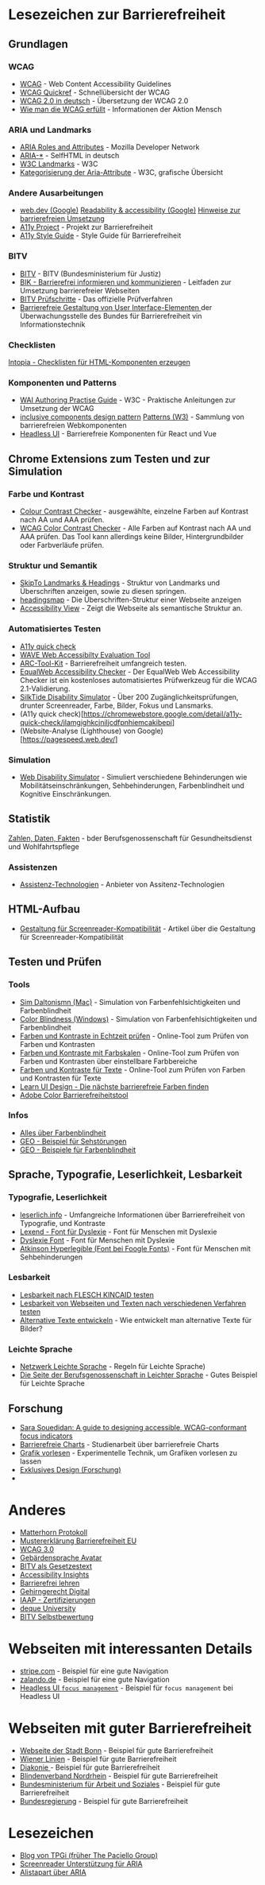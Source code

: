 # Lesezeichen zur Barrierefreiheit

## Grundlagen

### WCAG

-   [WCAG](https://www.w3.org/WAI/standards-guidelines/wcag/) - Web Content Accessibility Guidelines
-   [WCAG Quickref](https://www.w3.org/WAI/WCAG22/quickref/) - Schnellübersicht der WCAG
-   [WCAG 2.0 in deutsch](https://www.einfach-fuer-alle.de/wcag2.0/uebersetzungen/WCAG20-de/) - Übersetzung der WCAG 2.0
-   [Wie man die WCAG erfüllt](https://www.einfach-fuer-alle.de/wcag2.0/uebersetzungen/How-to-Meet-WCAG-2.0/#qr-text-equiv-all) - Informationen der Aktion Mensch

### ARIA und Landmarks

-   [ARIA Roles and Attributes](https://developer.mozilla.org/en-US/docs/Web/Accessibility/ARIA) - Mozilla Developer Network
-   [ARIA-\*](https://wiki.selfhtml.org/wiki/HTML/Attribute/aria-*) - SelfHTML in deutsch
-   [W3C Landmarks](https://www.w3.org/WAI/ARIA/apg/patterns/landmarks/examples/general-principles.html) - W3C
-   [Kategorisierung der Aria-Attribute](https://www.w3.org/TR/2014/REC-wai-aria-20140320/roles#roles_categorization) - W3C, grafische Übersicht

### Andere Ausarbeitungen

-   [web.dev (Google)](https://web.dev/learn/accessibility)
    [Readability & accessibility (Google)](https://fonts.google.com/knowledge/readability_and_accessibility)
    [Hinweise zur barrierefreien Umsetzung](https://www.barrierefreigestalten.de/)
-   [A11y Project](https://www.a11yproject.com/) - Projekt zur Barrierefreiheit
-   [A11y Style Guide](https://a11y-style-guide.com/style-guide/) - Style Guide für Barrierefreiheit

### BITV

-   [BITV](https://www.gesetze-im-internet.de/bitv_2_0/BJNR184300011.html) - BITV (Bundesministerium für Justiz)
-   [BIK - Barrierefrei informieren und kommunizieren](https://bik-fuer-alle.de/barrierefreiheit-umsetzen.html) - Leitfaden zur Umsetzung barrierefreier Webseiten
-   [BITV Prüfschritte](https://ergebnis.bitvtest.de/pruefverfahren?tx_twbitvtest_procedure%5Baction%5D=show&tx_twbitvtest_procedure%5Bcontroller%5D=Procedure&tx_twbitvtest_procedure%5Bprocedure%5D=11&cHash=4a277975185785af9c687eb03489b3ef) - Das offizielle Prüfverfahren
-   [Barrierefreie Gestaltung von User Interface-Elementen ](https://handreichungen.bfit-bund.de/barrierefreie-uie/) der Überwachungsstelle des Bundes für Barrierefreiheit vin Informationstechnik

### Checklisten

[Intopia - Checklisten für HTML-Komponenten erzeugen](https://intopia-ac.vercel.app)

### Komponenten und Patterns

-   [WAI Authoring Practise Guide](https://www.w3.org/WAI/ARIA/apg/) - W3C - Praktische Anleitungen zur Umsetzung der WCAG
-   [inclusive components design pattern](https://inclusive-components.design/)
    [Patterns (W3)](https://www.w3.org/WAI/ARIA/apg/patterns/) - Sammlung von barrierefreien Webkomponenten
-   [Headless UI](https://headlessui.com/) - Barrierefreie Komponenten für React und Vue

## Chrome Extensions zum Testen und zur Simulation

### Farbe und Kontrast

-   [Colour Contrast Checker](https://chrome.google.com/webstore/detail/colour-contrast-checker/nmmjeclfkgjdomacpcflgdkgpphpmnfe?hl=de) - ausgewählte, einzelne Farben auf Kontrast nach AA und AAA prüfen.
-   [WCAG Color Contrast Checker](https://chrome.google.com/webstore/detail/wcag-color-contrast-check/plnahcmalebffmaghcpcmpaciebdhgdf?hl=de) - Alle Farben auf Kontrast nach AA und AAA prüfen. Das Tool kann allerdings keine Bilder, Hintergrundbilder oder Farbverläufe prüfen.

### Struktur und Semantik

-   [SkipTo Landmarks & Headings](https://chrome.google.com/webstore/detail/skipto-landmarks-headings/fjkpbfcodhflpdildjbmdhhmcoplghgf) - Struktur von Landmarks und Überschriften anzeigen, sowie zu diesen springen.
-   [headingsmap](https://chrome.google.com/webstore/detail/headingsmap/flbjommegcjonpdmenkdiocclhjacmbi?hl=de) - Die Überschriften-Struktur einer Webseite anzeigen
-   [Accessibility View](https://chrome.google.com/webstore/detail/accessibility-view/ekpmnemcmjcimpnmofmiaeoggjkjohjg?hl=de) - Zeigt die Webseite als semantische Struktur an.

### Automatisiertes Testen

-   [A11y quick check](https://chromewebstore.google.com/detail/a11y-quick-check/jlamgighkcjniljcdfpnhiemcakibepi)
-   [WAVE Web Accessibilty Evaluation Tool](https://wave.webaim.org/extension/)
-   [ARC-Tool-Kit](https://chromewebstore.google.com/detail/arc-toolkit/chdkkkccnlfncngelccgbgfmjebmkmce?utm_source=ext_app_menu) - Barrierefreiheit umfangreich testen.
-   [EqualWeb Accessibility Checker](https://chrome.google.com/webstore/detail/equalweb-accessibility-ch/imemciokfejbnonkkinhcdfigdilcllg?hl=de) - Der EqualWeb Web Accessibility Checker ist ein kostenloses automatisiertes Prüfwerkzeug für die WCAG 2.1-Validierung.
-   [SilkTide Disability Simulator](https://silktide.com/tools/toolbar/) - Über 200 Zugänglichkeitsprüfungen, drunter Screenreader, Farbe, Bilder, Fokus und Lansmarks.
-   (A11y quick check)[https://chromewebstore.google.com/detail/a11y-quick-check/jlamgighkcjniljcdfpnhiemcakibepi]
-   (Website-Analyse (Lighthouse) von Google)[https://pagespeed.web.dev/]

### Simulation

-   [Web Disability Simulator](https://chrome.google.com/webstore/detail/web-disability-simulator/olioanlbgbpmdlgjnnampnnlohigkjla?hl=de) - Simuliert verschiedene Behinderungen wie Mobilitätseinschränkungen, Sehbehinderungen, Farbenblindheit und Kognitive Einschränkungen.

<!-- ## Testen
-   [Google Accessibilty Developer Tools](https://github.com/GoogleChrome/accessibility-developer-tools) -->

## Statistik

[Zahlen, Daten, Fakten](https://www.bgw-online.de/bgw-online-de/service/medien-arbeitshilfen/medien-center/behindertenhilfe-in-deutschland-zahlen-daten-fakten-20896) - bder Berufsgenossenschaft für Gesundheitsdienst und Wohlfahrtspflege

### Assistenzen

-   [Assistenz-Technologien](https://www.weissenstein-bs.de/) - Anbieter von Assitenz-Technologien

## HTML-Aufbau

-   [Gestaltung für Screenreader-Kompatibilität](https://immocado.com/barrierefrei/designing-screen-reader-compatibility/) - Artikel über die Gestaltung für Screenreader-Kompatibilität

## Testen und Prüfen

### Tools

-   [Sim Daltonismn (Mac)](https://michelf.ca/projects/sim-daltonism/) - Simulation von Farbenfehlsichtigkeiten und Farbenblindheit
-   [Color Blindness (Windows)](https://apps.microsoft.com/detail/9NBLGGH4385H?hl=en-US&gl=US) - Simulation von Farbenfehlsichtigkeiten und Farbenblindheit
-   [Farben und Kontraste in Echtzeit prüfen](https://contrast-checker.glitch.me/) - Online-Tool zum Prüfen von Farben und Kontrasten
-   [Farben und Kontraste mit Farbskalen](https://colorbox.io/) - Online-Tool zum Prüfen von Farben und Kontrasten über einstellbare Farbbereiche
-   [Farben und Kontraste für Texte](https://webaim.org/resources/contrastchecker/) - Online-Tool zum Prüfen von Farben und Kontrasten für Texte
-   [Learn UI Design - Die nächste barrierefreie Farben finden](https://www.learnui.design/tools/accessible-color-generator.html)
-   [Adobe Color Barrierefreiheitstool](https://color.adobe.com/de/create/color-contrast-analyzer)

### Infos

-   [Alles über Farbenblindheit](https://www.color-blindness.com/)
-   [GEO - Beispiel für Sehstörungen](https://www.geo.de/wissen/gesundheit/22295-rtkl-augenkrankheiten-wie-menschen-mit-sehstoerungen-die-welt-wahrnehmen)
-   [GEO - Beispiele für Farbenblindheit](https://www.geo.de/wissen/gesundheit/19493-rtkl-interaktive-bilder-wie-farbenblinde-menschen-die-welt-sehen)

## Sprache, Typografie, Leserlichkeit, Lesbarkeit

### Typografie, Leserlichkeit

-   [leserlich.info](https://www.leserlich.info/) - Umfangreiche Informationen über Barrierefreiheit von Typografie, und Kontraste
-   [Lexend - Font für Dyslexie](https://www.lexend.com/) - Font für Menschen mit Dyslexie
-   [Dyslexie Font](https://www.dyslexiefont.com/) - Font für Menschen mit Dyslexie
-   [Atkinson Hyperlegible (Font bei Foogle Fonts)](https://fonts.google.com/specimen/Atkinson+Hyperlegible) - Font für Menschen mit Sehbehinderungen

### Lesbarkeit

-   [Lesbarkeit nach FLESCH KINCAID testen](https://www.fleschindex.de/)
-   [Lesbarkeit von Webseiten und Texten nach verschiedenen Verfahren testen](https://www.webfx.com/tools/read-able/)
-   [Alternative Texte entwickeln](https://toolbox.teilhabe4punkt0.de/tools/texten-web#4-text-alternativen) - Wie entwickelt man alternative Texte für Bilder?

### Leichte Sprache

-   [Netzwerk Leichte Sprache](https://www.netzwerk-leichte-sprache.de/ls/) - Regeln für Leichte Sprache)
-   [Die Seite der Berufsgenossenschaft in Leichter Sprache](https://www.bgw-online.de/bgw-online-de/begriffe-in-leichter-sprache-berufs-genossenschaft-einfach-28780) - Gutes Beispiel für Leichte Sprache

## Forschung

-   [Sara Souedidan: A guide to designing accessible, WCAG-conformant focus indicators
    ](https://www.sarasoueidan.com/blog/focus-indicators/)
-   [Barrierefreie Charts](https://courses.isds.tugraz.at/ivis/surveys/ss2021/ivis-ss2021-g1-survey-accessible-charts.pdf) - Studienarbeit über barrierefreie Charts
-   [Grafik vorlesen](https://semanticresponsiveillustration.com/) - Experimentelle Technik, um Grafiken vorlesen zu lassen
-   [Exklusives Design (Forschung)](https://exclusive-design.vasilis.nl/)
-

# Anderes

-   [Matterhorn Protokoll](https://pdfa.org/das-matterhorn-protokoll-1-0/?lang=de)
-   [Mustererklärung Barrierefreiheit EU](https://eur-lex.europa.eu/legal-content/DE/TXT/?uri=CELEX%3A32018D1523)
-   [WCAG 3.0](https://www.w3.org/TR/wcag-3.0/)
-   [Gebärdensprache Avatar](https://www.gebaerdensprach-avatar.de/)
-   [BITV als Gesetzestext](https://www.gesetze-im-internet.de/bitv_2_0/)
-   [Accessibility Insights](https://accessibilityinsights.io/)
-   [Barrierefrei lehren](https://barrierefreiheit.hdm-stuttgart.de/2024/09/25/webinar-knowledge-badge-barrierefrei-lehren/)
-   [Gehirngerecht Digital](https://gehirngerecht.digital/wcag-kriterien/)
-   [IAAP - Zertifizierungen](https://iaap-dach.org/)
-   [deque University](https://dequeuniversity.com/)
-   [BITV Selbstbewertung](https://studio.bitvtest.de/)

# Webseiten mit interessanten Details

-   [stripe.com](https://stripe.com/en-de) - Beispiel für eine gute Navigation
-   [zalando.de](https://www.zalando.de/) - Beispiel für eine gute Navigation
-   [Headless UI `focus management`](https://headlessui.com/react/listbox#focus-management) - Beispiel für `focus management` bei Headless UI

# Webseiten mit guter Barrierefreiheit

-   [Webseite der Stadt Bonn](https://bonn.de) - Beispiel für gute Barrierefreiheit
-   [Wiener Linien](https://wienerlinien.at) - Beispiel für gute Barrierefreiheit
-   [Diakonie ](https://karriere.diakonie.de/) - Beispiel für gute Barrierefreiheit
-   [Blindenverband Nordrhein](https://www.bsv-nordrhein.de/) - Beispiel für gute Barrierefreiheit
-   [Bundesministerium für Arbeit und Soziales](https://www.bmas.de/) - Beispiel für gute Barrierefreiheit
-   [Bundesregierung](https://www.bundesregierung.de/) - Beispiel für gute Barrierefreiheit

# Lesezeichen

-   [Blog von TPGi (früher The Paciello Group)](https://www.tpgi.com/technical/)
-   [Screenreader Unterstützung für ARIA](https://www.powermapper.com/tests/screen-readers/aria/)
-   [Alistapart über ARIA](https://alistapart.com/article/the-accessibility-of-wai-aria/)
